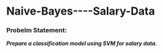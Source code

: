 # Naive-Bayes----Salary-Data

### Probelm Statement:
***Prepare a classification model using SVM for salary data.***
